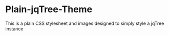 Plain-jqTree-Theme
==================

This is a plain CSS stylesheet and images designed to simply style a jqTree instance